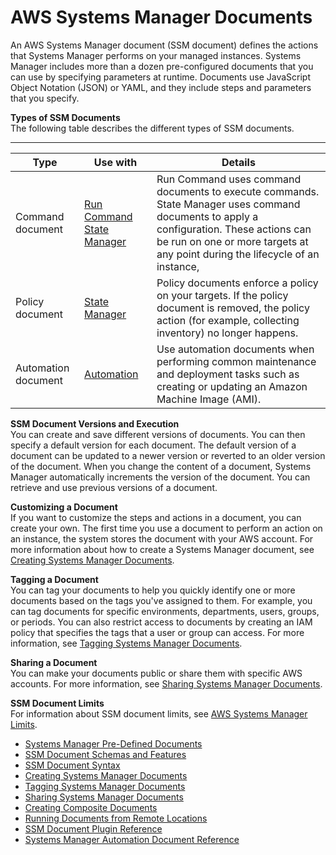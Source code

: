 # AWS Systems Manager Documents<a name="sysman-ssm-docs"></a>

An AWS Systems Manager document \(SSM document\) defines the actions that Systems Manager performs on your managed instances\. Systems Manager includes more than a dozen pre\-configured documents that you can use by specifying parameters at runtime\. Documents use JavaScript Object Notation \(JSON\) or YAML, and they include steps and parameters that you specify\.

**Types of SSM Documents**  
The following table describes the different types of SSM documents\.


****  

| Type | Use with | Details | 
| --- | --- | --- | 
|  Command document  |  [Run Command](execute-remote-commands.md) [State Manager](systems-manager-state.md)  |  Run Command uses command documents to execute commands\. State Manager uses command documents to apply a configuration\. These actions can be run on one or more targets at any point during the lifecycle of an instance,  | 
|  Policy document  |  [State Manager](systems-manager-state.md)  |  Policy documents enforce a policy on your targets\. If the policy document is removed, the policy action \(for example, collecting inventory\) no longer happens\.  | 
|  Automation document  |  [Automation](systems-manager-automation.md)  |  Use automation documents when performing common maintenance and deployment tasks such as creating or updating an Amazon Machine Image \(AMI\)\.  | 

**SSM Document Versions and Execution**  
You can create and save different versions of documents\. You can then specify a default version for each document\. The default version of a document can be updated to a newer version or reverted to an older version of the document\. When you change the content of a document, Systems Manager automatically increments the version of the document\. You can retrieve and use previous versions of a document\.

**Customizing a Document**  
If you want to customize the steps and actions in a document, you can create your own\. The first time you use a document to perform an action on an instance, the system stores the document with your AWS account\. For more information about how to create a Systems Manager document, see [Creating Systems Manager Documents](create-ssm-doc.md)\.

**Tagging a Document**  
You can tag your documents to help you quickly identify one or more documents based on the tags you've assigned to them\. For example, you can tag documents for specific environments, departments, users, groups, or periods\. You can also restrict access to documents by creating an IAM policy that specifies the tags that a user or group can access\. For more information, see [Tagging Systems Manager Documents](sysman-ssm-docs-tagging.md)\.

**Sharing a Document**  
You can make your documents public or share them with specific AWS accounts\. For more information, see [Sharing Systems Manager Documents](ssm-sharing.md)\.

**SSM Document Limits**  
For information about SSM document limits, see [AWS Systems Manager Limits](http://docs.aws.amazon.com/general/latest/gr/aws_service_limits.html#limits_ssm)\.


+ [Systems Manager Pre\-Defined Documents](predefined-documents.md)
+ [SSM Document Schemas and Features](document-schemas-features.md)
+ [SSM Document Syntax](sysman-doc-syntax.md)
+ [Creating Systems Manager Documents](create-ssm-doc.md)
+ [Tagging Systems Manager Documents](sysman-ssm-docs-tagging.md)
+ [Sharing Systems Manager Documents](ssm-sharing.md)
+ [Creating Composite Documents](composite-docs.md)
+ [Running Documents from Remote Locations](run-remote-documents.md)
+ [SSM Document Plugin Reference](ssm-plugins.md)
+ [Systems Manager Automation Document Reference](automation-actions.md)